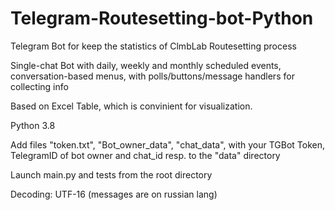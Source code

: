 # Telegram-Routesetting-bot-Python
Telegram Bot for keep the statistics of ClmbLab Routesetting process

Single-chat Bot with daily, weekly and monthly scheduled events, conversation-based menus, with polls/buttons/message handlers for collecting info

Based on Excel Table, which is convinient for visualization. 

Python 3.8

Add files "token.txt", "Bot_owner_data", "chat_data", with your TGBot Token, TelegramID of bot owner and chat_id resp. to the "data" directory

Launch main.py and tests from the root directory

Decoding: UTF-16 (messages are on russian lang)

